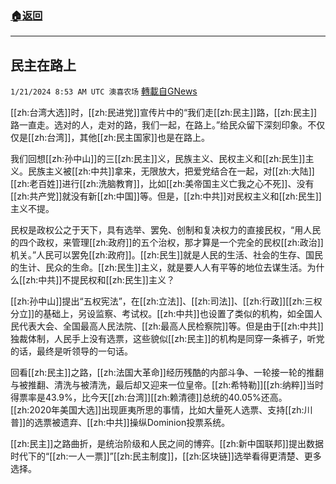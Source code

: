 ###  [:house:返回](README.md)
---


## 民主在路上
`1/21/2024 8:53 AM UTC 澳喜农场` [轉載自GNews](https://gnews.org/articles/2239208)

         

[[zh:台湾大选]]时，[[zh:民进党]]宣传片中的“我们走[[zh:民主]]路，[[zh:民主]]路一直走。选对的人，走对的路，我们一起，在路上。”给民众留下深刻印象。不仅仅是[[zh:台湾]]，其他[[zh:民主国家]]也是在路上。

我们回想[[zh:孙中山]]的三[[zh:民主]]义，民族主义、民权主义和[[zh:民生]]主义。民族主义被[[zh:中共]]拿来，无限放大，把爱党结合在一起，对[[zh:大陆]][[zh:老百姓]]进行[[zh:洗脑教育]]，比如[[zh:美帝国主义亡我之心不死]]、没有[[zh:共产党]]就没有新[[zh:中国]]等。但是，[[zh:中共]]对民权主义和[[zh:民生]]主义不提。

民权是政权公之于天下，具有选举、罢免、创制和复决权力的直接民权，“用人民的四个政权，来管理[[zh:政府]]的五个治权，那才算是一个完全的民权[[zh:政治]]机关。”人民可以罢免[[zh:政府]]。[[zh:民生]]就是人民的生活、社会的生存、国民的生计、民众的生命。[[zh:民生]]主义，就是要人人有平等的地位去谋生活。为什么[[zh:中共]]不提民权和[[zh:民生]]主义？

[[zh:孙中山]]提出“五权宪法”，在[[zh:立法]]、[[zh:司法]]、[[zh:行政]][[zh:三权分立]]的基础上，另设监察、考试权。[[zh:中共]]也设置了类似的机构，如全国人民代表大会、全国最高人民法院、[[zh:最高人民检察院]]等。但是由于[[zh:中共]]独裁体制，人民手上没有选票，这些貌似[[zh:民主]]的机构是同穿一条裤子，听党的话，最终是听领导的一句话。

回看[[zh:民主]]之路，[[zh:法国大革命]]经历残酷的内部斗争、一轮接一轮的推翻与被推翻、清洗与被清洗，最后却又迎来一位皇帝。[[zh:希特勒]][[zh:纳粹]]当时得票率是43.9%，比今天[[zh:台湾]][[zh:赖清德]]总统的40.05%还高。[[zh:2020年美国大选]]出现匪夷所思的事情，比如大量死人选票、支持[[zh:川普]]的选票被遗弃、[[zh:中共]]操纵Dominion投票系统。

[[zh:民主]]之路曲折，是统治阶级和人民之间的博弈。[[zh:新中国联邦]]提出数据时代下的“[[zh:一人一票]]”[[zh:民主制度]]，[[zh:区块链]]选举看得更清楚、更多选择。
